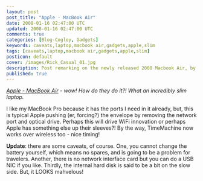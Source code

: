 ```yaml
---           
layout: post
post_title: "Apple - MacBook Air"
date: 2008-01-16 02:47:00 UTC
updated: 2008-01-16 02:47:00 UTC
comments: true
categories: [Blog-Cogley, Gadgets]
keywords: caveats,laptop,macbook air,gadgets,apple,slim
tags: [caveats,laptop,macbook air,gadgets,apple,slim]
posticon: default
cover: /images/Rick_Casual_01.jpg
description: Post remarking on the newly released 2008 Macbook Air, by Rick Cogley.
published: true 
---
```

 
_[Apple - MacBook Air](http://www.apple.com/macbookair/) - wow! How do they do it?! What an incredibly slim laptop._ 

<!--more--> 

I like my MacBook Pro because it has the ports I need in it already, but, this is typical Apple pushing (er, forcing?) the envelope by removing the network port and optical drive. Perhaps this will drive WiFi innovation or perhaps Apple has something else up their sleeves?! By the way, TimeMachine now works over wireless too - nice timing!

**Update**: there are some caveats, of course. One, you cannot change the battery yourself, which means no spares, and is going to be a problem for travelers. Another, there is no network interface card but you can do a USB NIC if you like. Thirdly, the internal hard disk is said to be a bit on the slow side. But, it LOOKS mahvelous!


